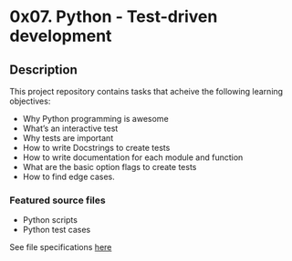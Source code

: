 # 0x07. Python - Test-driven development
## Description
This project repository contains tasks that acheive the following learning objectives:

* Why Python programming is awesome
* What’s an interactive test
* Why tests are important
* How to write Docstrings to create tests
* How to write documentation for each module and function
* What are the basic option flags to create tests
* How to find edge cases.

### Featured source files
* Python scripts
* Python test cases

See file specifications [here](https://github.com/Samuel-IG16/alx-higher_level_programming#readme)

